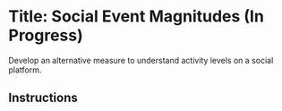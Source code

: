# Title: Social Event Magnitudes (In Progress)
  Develop an alternative measure to understand activity levels on a social platform.

## Instructions


### 

